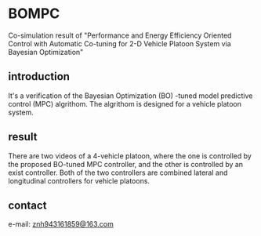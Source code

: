# BOMPC
Co-simulation result of "Performance and Energy Efficiency Oriented Control with Automatic  Co-tuning for 2-D Vehicle Platoon System via Bayesian Optimization"
## introduction
It's a verification of the Bayesian Optimization (BO) -tuned model predictive control (MPC) algrithom. 
The algrithom is designed for a vehicle platoon system. 
## result
There are two videos of a 4-vehicle platoon, where the one is controlled by the proposed BO-tuned MPC controller, and the other is controlled by an exist controller. 
Both of the two controllers are combined lateral and longitudinal controllers for vehicle platoons. 
## contact
e-mail: znh943161859@163.com

